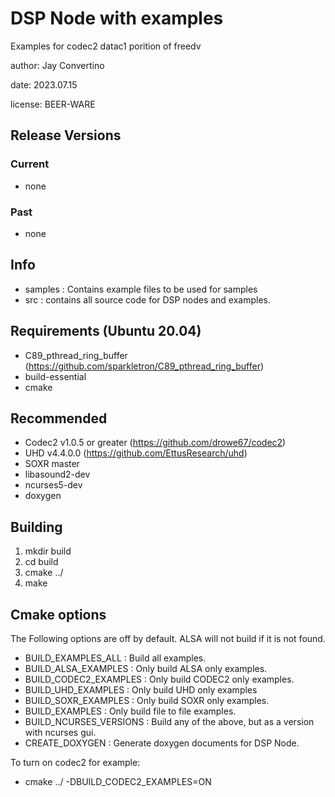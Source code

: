 # DSP Node with examples

Examples for codec2 datac1 porition of freedv

author: Jay Convertino  

date: 2023.07.15

license: BEER-WARE  

## Release Versions
### Current
  - none

### Past
  - none

## Info
  - samples : Contains example files to be used for samples
  - src : contains all source code for DSP nodes and examples.
  
## Requirements (Ubuntu 20.04)
  - C89_pthread_ring_buffer (https://github.com/sparkletron/C89_pthread_ring_buffer)
  - build-essential
  - cmake

## Recommended
  - Codec2 v1.0.5 or greater (https://github.com/drowe67/codec2)
  - UHD v4.4.0.0 (https://github.com/EttusResearch/uhd)
  - SOXR master
  - libasound2-dev
  - ncurses5-dev
  - doxygen
  
## Building
  1. mkdir build
  2. cd build
  3. cmake ../
  4. make

## Cmake options

The Following options are off by default. ALSA will not build if it is not found.
  - BUILD_EXAMPLES_ALL : Build all examples.
  - BUILD_ALSA_EXAMPLES : Only build ALSA only examples.
  - BUILD_CODEC2_EXAMPLES : Only build CODEC2 only examples.
  - BUILD_UHD_EXAMPLES : Only build UHD only examples
  - BUILD_SOXR_EXAMPLES : Only build SOXR only examples.
  - BUILD_EXAMPLES : Only build file to file examples.
  - BUILD_NCURSES_VERSIONS : Build any of the above, but as a version with ncurses gui.
  - CREATE_DOXYGEN : Generate doxygen documents for DSP Node.
  
To turn on codec2 for example:
  - cmake ../ -DBUILD_CODEC2_EXAMPLES=ON
